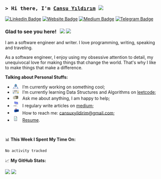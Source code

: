 ### <samp>&gt; Hi there, I'm <a href="https://www.cansuyildirim.co">Cansu Yıldırım</a> <img src="https://media.giphy.com/media/hvRJCLFzcasrR4ia7z/giphy.gif" width="25"> </samp>

[![Linkedin Badge](https://img.shields.io/badge/-LinkedIn-0e76a8?style=flat-square&logo=Linkedin&logoColor=white)](https://linkedin.com/in/cansu-yil)
[![Website Badge](https://img.shields.io/badge/Website-3b5998?style=flat-square&logo=google-chrome&logoColor=white)](https://www.cansuyildirim.co)
[![Medium Badge](https://img.shields.io/badge/medium-%2312100E.svg?&style=for-square&logo=medium&logoColor=white)](https://cansuyildirim.medium.com/)
[![Telegram Badge](https://img.shields.io/badge/-Telegram-0088cc?style=flat-square&logo=Telegram&logoColor=white)](https://t.me/cansu-yil)

### Glad to see you here! &nbsp; ![](https://visitor-badge.glitch.me/badge?page_id=Gapur.Gapur) ![](https://komarev.com/ghpvc/?username=your-github-cansuyildiriim&color=e6e2e3&style=flat&abbreviated=true)

I am a software engineer and writer. I love programming, writing, speaking and traveling.

As a software engineer, I enjoy using my obsessive attention to detail, my unequivocal love for making things that change the world. That's why I like to make things that make a difference.



**Talking about Personal Stuffs:**

- <img src="https://github.com/cansu-yildirim/cansu-yildirim/blob/main/assets/developer.gif?raw=true" width="21" />&nbsp;&nbsp; I’m currently working on something cool;
- <img src="https://github.com/cansu-yildirim/cansu-yildirim/blob/main/assets/lightning.gif?raw=true" width="21" />&nbsp;&nbsp; I’m currently learning Data Structures and Algorithms on [leetcode](https://leetcode.com/cansuyildirim);
- <img src="https://github.com/cansu-yildirim/cansu-yildirim/blob/main/assets/message.gif?raw=true" width="21" />&nbsp;&nbsp; Ask me about anything, I am happy to help;
- <img src="https://github.com/cansu-yildirim/cansu-yildirim/blob/main/assets/laptop.gif?raw=true" width="21" />&nbsp;&nbsp; I regulary write articles on [medium](https://cansuyildirim.medium.com);
- <img src="https://github.com/cansu-yildirim/cansu-yildirim/blob/main/assets/letterbox.gif?raw=true" width="21" />&nbsp;&nbsp; How to reach me: cansuxyildirim@gmail.com;
- <img src="https://github.com/cansu-yildirim/cansu-yildirim/blob/main/assets/doc.gif?raw=true" width="21" />&nbsp;&nbsp; [Resume](https://github.com/cansu-yildirim/cansu-yildirim/blob/main/assets/cv.pdf).

</br>

📊 **This Week I Spent My Time On:**

<!--START_SECTION:waka-->

```txt
No activity tracked
```

<!--END_SECTION:waka-->

📈 **My GitHub Stats:**

<p>
  <img height="180em" src="https://github-readme-stats.vercel.app/api?username=cansu-yildirim&show_icons=true&hide_border=true&&count_private=true&include_all_commits=true" />
  <img height="180em" src="https://github-readme-stats.vercel.app/api/top-langs/?username=cansu-yildirim&exclude_repo=KNN-Image-Classification&show_icons=true&hide_border=true&layout=compact&langs_count=8"/>
</p>

